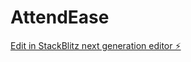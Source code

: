 # AttendEase

[Edit in StackBlitz next generation editor ⚡️](https://stackblitz.com/~/github.com/Hashtag-abi/AttendEase)